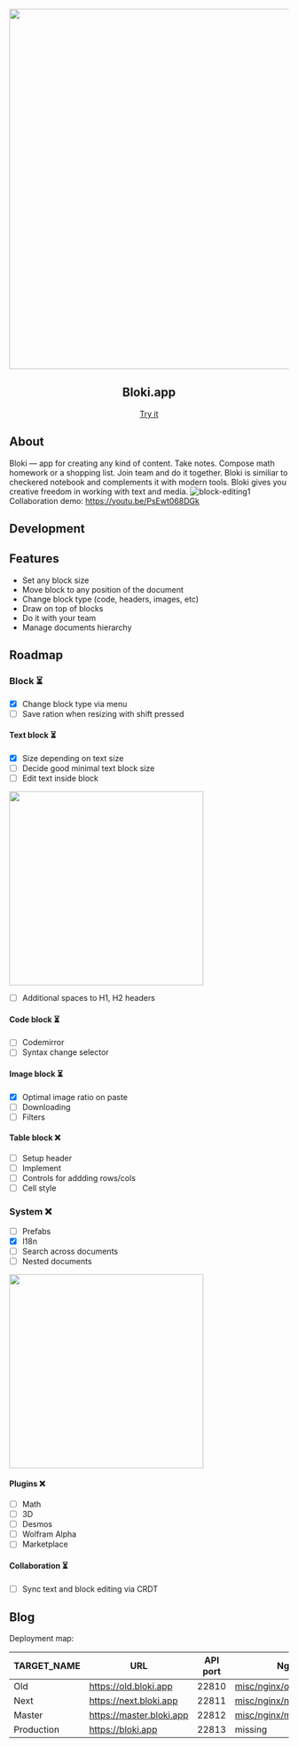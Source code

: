 <br>
<div align="center">
	<img
		src="https://user-images.githubusercontent.com/17229619/167316774-9ed7ffa6-32a6-4c82-8a76-f79e0d2f9a17.png"
		align="center"
		width="650"
	/>

</div>

<h2 align="center">Bloki.app</h2>
<p align="center"><a href="https://bloki.app">Try it</a></p>

## About

Bloki — app for creating any kind of content.
Take notes. Compose math homework or a shopping list.
Join team and do it together.
Bloki is similiar to checkered notebook and complements it with modern tools.
Bloki gives you creative freedom in working with text and media.
![block-editing1](https://user-images.githubusercontent.com/17229619/162616223-7bada943-3944-4fe4-83fa-76e96ec87f3d.gif)
Collaboration demo: https://youtu.be/PsEwt068DGk

## Development

## Features
- Set any block size
- Move block to any position of the document
- Change block type (code, headers, images, etc)
- Draw on top of blocks
- Do it with your team
- Manage documents hierarchy

## Roadmap

### Block ⏳
- [x] Change block type via menu
- [ ] Save ration when resizing with shift pressed
#### Text block ⏳
- [x] Size depending on text size
- [ ] Decide good minimal text block size
- [ ] Edit text inside block
<img src="https://user-images.githubusercontent.com/17229619/162611730-1f9cfe16-1a17-46d1-b493-a548ca935d18.png" width="350" />

- [ ] Additional spaces to H1, H2 headers
#### Code block ⏳
- [ ] Codemirror
- [ ] Syntax change selector
#### Image block ⏳
- [x] Optimal image ratio on paste
- [ ] Downloading
- [ ] Filters
#### Table block ❌
- [ ] Setup header
- [ ] Implement
- [ ] Controls for addding rows/cols
- [ ] Cell style
### System ❌
- [ ] Prefabs
- [x] I18n
- [ ] Search across documents
- [ ] Nested documents
<img src="https://user-images.githubusercontent.com/17229619/162612650-52093ee8-8523-4a53-8d86-2f89a312f54a.png" width="350" />

#### Plugins ❌
- [ ] Math
- [ ] 3D
- [ ] Desmos
- [ ] Wolfram Alpha
- [ ] Marketplace
#### Collaboration ⏳
- [ ] Sync text and block editing via CRDT


## Blog

Deployment map:

| TARGET_NAME | URL                      | API port | Nginx config                         | Systemd unit                              |
| ----------- | ------------------------ | -------- | ------------------------------------ | ----------------------------------------- |
| Old         | https://old.bloki.app    | 22810    | [misc/nginx/old.bloki.app.conf]()    | [misc/systemd/old.bloki.app.service]()    |
| Next        | https://next.bloki.app   | 22811    | [misc/nginx/next.bloki.app.conf]()   | [misc/systemd/next.bloki.app.service]()   |
| Master      | https://master.bloki.app | 22812    | [misc/nginx/master.bloki.app.conf]() | [misc/systemd/master.bloki.app.service]() |
| Production  | https://bloki.app        | 22813    | missing                              | mssing                                    |
